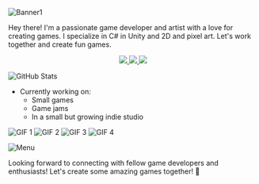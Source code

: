 ![Banner1](https://github.com/odessy3509/Odessy.github.io/assets/137520021/e296f0e4-f134-45b2-9964-bd75efe6786d)

Hey there! I'm a passionate game developer and artist with a love for creating games. I specialize in C# in Unity and 2D and pixel art. Let's work together and create fun games.

<div align="center">
  <a href="mailto:odessy3509@gmail.com">
    <img src="https://img.shields.io/badge/Email-333333?style=for-the-badge&logo=gmail&logoColor=red" />
  </a>
  <a href="https://discord.com/users/odessy3509" target="_blank">
    <img src="https://img.shields.io/badge/Discord-0077B5?style=for-the-badge&logo=discord&logoColor=white" target="_blank" />
  </a>
  <a href="https://odessy.itch.io/" target="_blank">
     <img src="https://img.shields.io/badge/itch.io-FF5722?style=for-the-badge&logo=itch-dot-io&logoColor=white" target="_blank" />
  </a>
</div>

![GitHub Stats](https://github-readme-stats.vercel.app/api?username=odessy3509&show_icons=true&theme=radical)

- Currently working on:
  - Small games
  - Game jams
  - In a small but growing indie studio

![GIF 1](https://i.gyazo.com/421be63b9f0484e2b3e091f1a305066f.gif)
![GIF 2](https://i.gyazo.com/87f5f89b6c8015dc8fb44e504d0a234e.gif)
![GIF 3](https://i.gyazo.com/9406abee664760b76d9ac888a309dcb6.gif)
![GIF 4](https://i.gyazo.com/97ac69f8357fd372face675541328229.gif)

![Menu](https://github.com/odessy3509/Odessy.github.io/assets/137520021/ac0ee750-45c5-4042-9713-c11c097339be)

Looking forward to connecting with fellow game developers and enthusiasts! Let's create some amazing games together! 🚀

